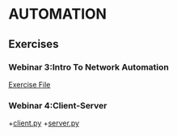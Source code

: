 # AUTOMATION
## Exercises
### Webinar 3:Intro To Network Automation 
[Exercise File](https://github.com/AK-Engineer/Incu2020/blob/master/Automation/Intro%20to%20Network%20Automation-Exercise.ipynb "Juputer Notebook File")
### Webinar 4:Client-Server
+[client.py](https://github.com/AK-Engineer/Incu2020/blob/master/Automation/Intro%20to%20Network%20Automation-Exercise.ipynb "")
+[server.py](https://github.com/AK-Engineer/Incu2020/blob/master/Automation/Intro%20to%20Network%20Automation-Exercise.ipynb "")

